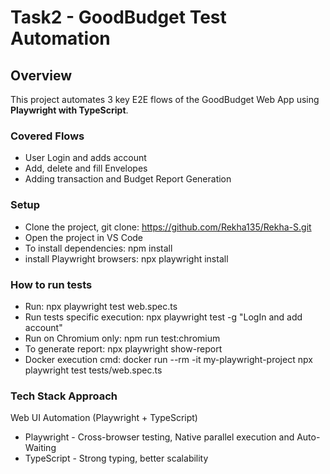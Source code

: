 # Task2 - GoodBudget Test Automation

## Overview
This project automates 3 key E2E flows of the GoodBudget Web App using **Playwright with TypeScript**.

### Covered Flows
- User Login and adds account
- Add, delete and fill Envelopes
- Adding transaction and Budget Report Generation

### Setup

- Clone the project, git clone: https://github.com/Rekha135/Rekha-S.git
- Open the project in VS Code
- To install dependencies: npm install
- install Playwright browsers: npx playwright install

### How to run tests

- Run: npx playwright test web.spec.ts
- Run tests specific execution: npx playwright test -g "LogIn and add account"
- Run on Chromium only: npm run test:chromium
- To generate report: npx playwright show-report
- Docker execution cmd: docker run --rm -it my-playwright-project npx playwright test tests/web.spec.ts

### Tech Stack Approach

Web UI Automation (Playwright + TypeScript)
- Playwright - Cross-browser testing, Native parallel execution and Auto-Waiting
- TypeScript - Strong typing, better scalability




